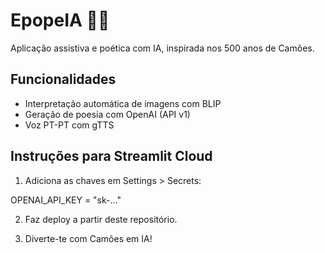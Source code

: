 # EpopeIA 🌊📜

Aplicação assistiva e poética com IA, inspirada nos 500 anos de Camões.

## Funcionalidades

- Interpretação automática de imagens com BLIP
- Geração de poesia com OpenAI (API v1)
- Voz PT-PT com gTTS

## Instruções para Streamlit Cloud

1. Adiciona as chaves em Settings > Secrets:

OPENAI_API_KEY = "sk-..."

2. Faz deploy a partir deste repositório.

3. Diverte-te com Camões em IA!